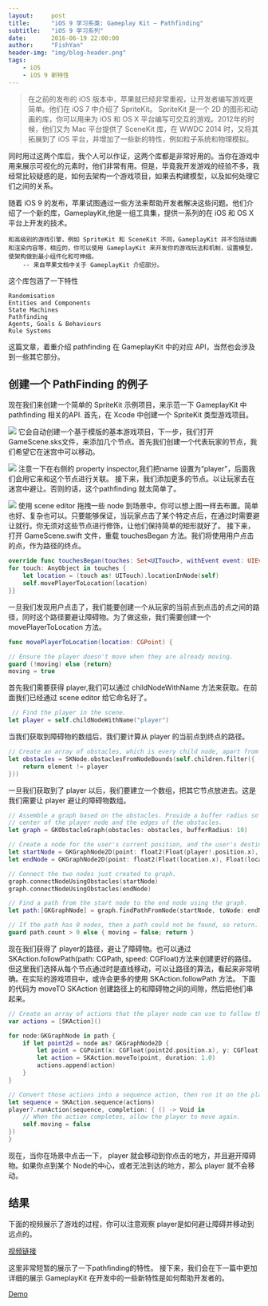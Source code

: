 ```yaml
---
layout:     post
title:      "iOS 9 学习系类: Gameplay Kit – Pathfinding"
subtitle:   "iOS 9 学习系列"
date:       2016-06-19 22:00:00
author:     "FishYan"
header-img: "img/blog-header.png"
tags:
    - iOS
    - iOS 9 新特性
---
```


>在之前的发布的 iOS 版本中，苹果就已经非常重视，让开发者编写游戏更简单。他们在 iOS 7 中介绍了 SpriteKit。 SpriteKit 是一个 2D 的图形和动画的库，你可以用来为 iOS 和 OS X 平台编写可交互的游戏。2012年的时候，他们又为 Mac 平台提供了 SceneKit 库，在 WWDC 2014 时，又将其拓展到了 iOS 平台，并增加了一些新的特性，例如粒子系统和物理模拟。

同时用过这两个库后，我个人可以作证，这两个库都是非常好用的。当你在游戏中用来展示可视化的元素时，他们非常有用。但是，毕竟我开发游戏的经验不多，我经常比较疑惑的是，如何去架构一个游戏项目，如果去构建模型，以及如何处理它们之间的关系。

随着 iOS 9 的发布，苹果试图通过一些方法来帮助开发者解决这些问题。他们介绍了一个新的库，GameplayKit,他是一组工具集，提供一系列的在 iOS 和 OS X 平台上开发的技术。

    和高级别的游戏引擎，例如 SpriteKit 和 SceneKit 不同，GameplayKit 并不包括动画和渲染内容等，相应的，你可以使用 GameplayKit 来开发你的游戏玩法和机制，设置模型，使架构做到最小组件化和可伸缩。
        -- 来自苹果文档中关于 GameplayKit 介绍部分。
    
这个库包涵了一下特性
```
Randomisation
Entities and Components
State Machines
Pathfinding
Agents, Goals & Behaviours
Rule Systems
```
这篇文章，着重介绍 pathfinding 在 GameplayKit 中的对应 API，当然也会涉及到一些其它部分。

## 创建一个 PathFinding 的例子

现在我们来创建一个简单的 SpriteKit 示例项目，来示范一下 GameplayKit 中 pathfinding 相关的API.
首先，在 Xcode 中创建一个 SpriteKit 类型游戏项目。

![](http://upload-images.jianshu.io/upload_images/28255-494fa10930c8490d.png?imageMogr2/auto-orient/strip%7CimageView2/2/w/1240)
它会自动创建一个基于模版的基本游戏项目，下一步，我们打开 GameScene.sks文件，来添加几个节点。首先我们创建一个代表玩家的节点，我们希望它在迷宫中可以移动。

![](http://upload-images.jianshu.io/upload_images/28255-84a16ecf963f069f.png?imageMogr2/auto-orient/strip%7CimageView2/2/w/1240)
注意一下在右侧的 property inspector,我们把name 设置为“player”，后面我们会用它来和这个节点进行关联。
接下来，我们添加更多的节点。以让玩家去在迷宫中避让。否则的话，这个pathfinding 就太简单了。

![](http://upload-images.jianshu.io/upload_images/28255-a611c2f92f11360e.png?imageMogr2/auto-orient/strip%7CimageView2/2/w/1240)
使用 scene editor 拖拽一些 node 到场景中。你可以想上图一样去布置。简单也好、复杂也可以。只要能够保证，当玩家点击了某个特定点后，在通过时需要避让就行。你无须对这些节点进行修饰，让他们保持简单的矩形就好了。
接下来，打开 GameScene.swift 文件，重载 touchesBegan 方法。我们将使用用户点击的点，作为路径的终点。
```swift
override func touchesBegan(touches: Set<UITouch>, withEvent event: UIEvent?) {
for touch: AnyObject in touches {
    let location = (touch as! UITouch).locationInNode(self)
    self.movePlayerToLocation(location)
}}
```
一旦我们发现用户点击了，我们能要创建一个从玩家的当前点到点击的点之间的路径，同时这个路径要避让障碍物。为了做这些，我们需要创建一个 movePlayerToLocation 方法。
```swift
func movePlayerToLocation(location: CGPoint) {

// Ensure the player doesn't move when they are already moving.
guard (!moving) else {return}
moving = true
```
首先我们需要获得 player,我们可以通过 childNodeWithName 方法来获取。在前面我们已经通过 scene editor 给它命名好了。
```swift
 // Find the player in the scene.
let player = self.childNodeWithName("player")
```
当我们获取到障碍物的数组后，我们要计算从 player 的当前点到终点的路径。
```swift
// Create an array of obstacles, which is every child node, apart from the player node.
let obstacles = SKNode.obstaclesFromNodeBounds(self.children.filter({ (element ) -> Bool in
    return element != player
}))
```
一旦我们获取到了 player 以后，我们要建立一个数组，把其它节点放进去。这是我们需要让 player 避让的障碍物数组。
```swift
// Assemble a graph based on the obstacles. Provide a buffer radius so there is a bit of space between the
// center of the player node and the edges of the obstacles.
let graph = GKObstacleGraph(obstacles: obstacles, bufferRadius: 10)

// Create a node for the user's current position, and the user's destination.
let startNode = GKGraphNode2D(point: float2(Float(player!.position.x), Float(player!.position.y)))
let endNode = GKGraphNode2D(point: float2(Float(location.x), Float(location.y)))

// Connect the two nodes just created to graph.
graph.connectNodeUsingObstacles(startNode)
graph.connectNodeUsingObstacles(endNode)

// Find a path from the start node to the end node using the graph.
let path:[GKGraphNode] = graph.findPathFromNode(startNode, toNode: endNode)

// If the path has 0 nodes, then a path could not be found, so return.
guard path.count > 0 else { moving = false; return }
```
现在我们获得了 player的路径，避让了障碍物。也可以通过 SKAction.followPath(path: CGPath, speed: CGFloat)方法来创建更好的路径。但这里我们选择从每个节点通过时是直线移动，可以让路径的算法，看起来非常明确。在实际的游戏项目中，或许会更多的使用 SKAction.followPath 方法。
下面的代码为 moveTO SKAction 创建路径上的和障碍物之间的间隙，然后把他们串起来。
```swift
// Create an array of actions that the player node can use to follow the path.
var actions = [SKAction]()

for node:GKGraphNode in path {
    if let point2d = node as? GKGraphNode2D {
        let point = CGPoint(x: CGFloat(point2d.position.x), y: CGFloat(point2d.position.y))
        let action = SKAction.moveTo(point, duration: 1.0)
        actions.append(action)
    }
}

// Convert those actions into a sequence action, then run it on the player node.
let sequence = SKAction.sequence(actions)
player?.runAction(sequence, completion: { () -> Void in
    // When the action completes, allow the player to move again.
    self.moving = false
})
}
```
现在，当你在场景中点击一下， player 就会移动到你点击的地方，并且避开障碍物。如果你点到某个 Node的中心，或者无法到达的地方，那么 player 就不会移动。

## 结果

下面的视频展示了游戏的过程，你可以注意观察 player是如何避让障碍并移动到远点的。

[视频链接](https://www.shinobicontrols.com/wp-content/uploads/2015/09/PathfindingComplete.mp4?_=1)

这里非常短暂的展示了一下pathfinding的特性。 接下来，我们会在下一篇中更加详细的展示 GameplayKit 在开发中的一些新特性是如何帮助开发者的。

[Demo](https://github.com/fish-yan/GameplayKit-Pathfinding/tree/master)
